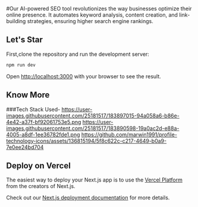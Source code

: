 #Our AI-powered SEO tool revolutionizes the way businesses optimize their online presence. It automates keyword analysis, content creation, and link-building strategies, ensuring higher search engine rankings.

## Let's Star

First,clone the repository and run the development server:

```bash
npm run dev
```

Open [http://localhost:3000](http://localhost:3000) with your browser to see the result.

## Know More

###Tech Stack Used-
https://user-images.githubusercontent.com/25181517/183897015-94a058a6-b86e-4e42-a37f-bf92061753e5.png
https://user-images.githubusercontent.com/25181517/183890598-19a0ac2d-e88a-4005-a8df-1ee36782fde1.png
https://github.com/marwin1991/profile-technology-icons/assets/136815194/5f8c622c-c217-4649-b0a9-7e0ee24bd704

## Deploy on Vercel

The easiest way to deploy your Next.js app is to use the [Vercel Platform](https://vercel.com/new?utm_medium=default-template&filter=next.js&utm_source=create-next-app&utm_campaign=create-next-app-readme) from the creators of Next.js.

Check out our [Next.js deployment documentation](https://nextjs.org/docs/deployment) for more details.
